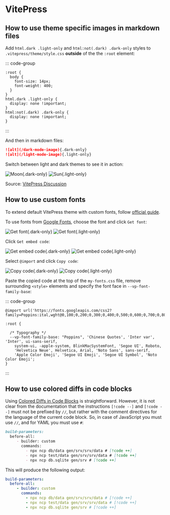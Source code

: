 # VitePress

## How to use theme specific images in markdown files

Add `html.dark .light-only` and `html:not(.dark) .dark-only` styles to `.vitepress/theme/style.css` **outside** of the the `:root` element:

::: code-group

```CSS{7-12} [.vitepress/theme/style.css]
:root {
  body {
    font-size: 14px;
    font-weight: 400;
  }
}
html.dark .light-only {
  display: none !important;
}
html:not(.dark) .dark-only {
  display: none !important;
}
```

:::

And then in markdown files:

```Markdown
![alt](/dark-mode-image){.dark-only}
![alt](/light-mode-image){.light-only}
```

Switch between light and dark themes to see it in action:

![Moon](/assets/images/full-moon.png){.dark-only}
![Sun](/assets/images/sun.png){.light-only}

Source: [VitePress Discussion](https://github.com/vuejs/vitepress/discussions/3560)

## How to use custom fonts

To extend default VitePress theme with custom fonts, follow [official guide](https://vitepress.dev/guide/extending-default-theme#using-different-fonts).

To use fonts from [Google Fonts](https://fonts.google.com), choose the font and click `Get font`:

![Get font](/assets/images/google-fonts-get-font-dark.png){.dark-only}
![Get font](/assets/images/google-fonts-get-font-light.png){.light-only}

Click `Get embed code`:

![Get embed code](/assets/images/google-fonts-get-embed-code-dark.png){.dark-only}
![Get embed code](/assets/images/google-fonts-get-embed-code-light.png){.light-only}

Select `@import` and click `Copy code`:

![Copy code](/assets/images/google-fonts-copy-code-dark.png){.dark-only}
![Copy code](/assets/images/google-fonts-copy-code-light.png){.light-only}

Paste the copied code at the top of the `my-fonts.css` file, remove surrounding `<style>` elements and specify the font face in `--vp-font-family-base`:

::: code-group

```CSS{1,6} [my-fonts.css]
@import url('https://fonts.googleapis.com/css2?family=Poppins:ital,wght@0,100;0,200;0,300;0,400;0,500;0,600;0,700;0,800;0,900;1,100;1,200;1,300;1,400;1,500;1,600;1,700;1,800;1,900&display=swap');

:root {

  /* Typography */
  --vp-font-family-base: "Poppins", 'Chinese Quotes', 'Inter var', 'Inter', ui-sans-serif,
    system-ui, -apple-system, BlinkMacSystemFont, 'Segoe UI', Roboto,
    'Helvetica Neue', Helvetica, Arial, 'Noto Sans', sans-serif,
    'Apple Color Emoji', 'Segoe UI Emoji', 'Segoe UI Symbol', 'Noto Color Emoji';
}
```

:::

## How to use colored diffs in code blocks

Using [Colored Diffs in Code Blocks](https://vitepress.dev/guide/markdown#colored-diffs-in-code-blocks) is straightforward. However, it is not clear from the documentation that the instructions `[!code --]` and `[!code --]` must not be prefixed by `//`, but rather with the comment directives for the language of the current code block. So, in case of JavaScript you must use `//`, and for YAML you must use `#`:

```Markdown
build-parameters:
  before-all:
     - builder: custom
       commands:
         - npx ncp db/data gen/srv/srv/data # [!code ++]
         - npx ncp test/data gen/srv/srv/data # [!code ++]
         - npx ncp db.sqlite gen/srv # [!code ++]
```

This will produce the following output:

```YAML [mta.yaml]
build-parameters:
  before-all:
     - builder: custom
       commands:
         - npx ncp db/data gen/srv/srv/data # [!code ++]
         - npx ncp test/data gen/srv/srv/data # [!code ++]
         - npx ncp db.sqlite gen/srv # [!code ++]

```
